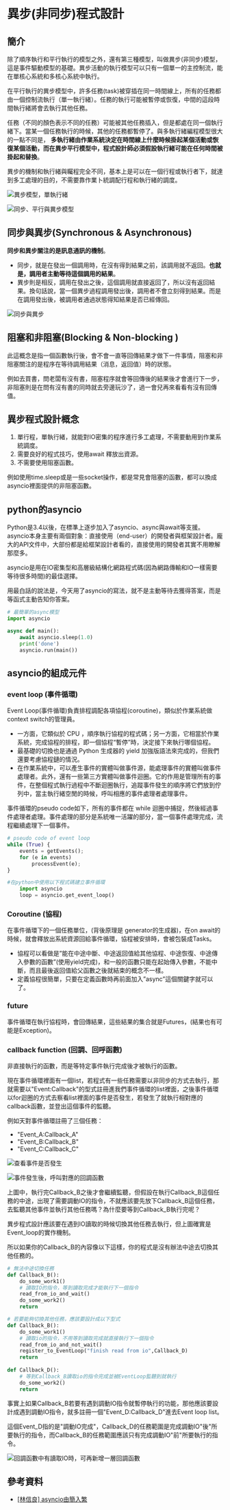 # 異步\(非同步\)程式設計

## 簡介

除了順序執行和平行執行的模型之外，還有第三種模型，叫做異步\(非同步\)模型，這是事件驅動模型的基礎。異步活動的執行模型可以只有一個單一的主控制流，能在單核心系統和多核心系統中執行。

在平行執行的異步模型中，許多任務\(task\)被穿插在同一時間線上，所有的任務都由一個控制流執行（單一執行緒）。任務的執行可能被暫停或恢復，中間的這段時間執行緒將會去執行其他任務。

任務（不同的顏色表示不同的任務）可能被其他任務插入，但是都處在同一個執行緒下。當某一個任務執行的時候，其他的任務都暫停了。與多執行緒編程模型很大的一點不同是， **多執行緒由作業系統決定在時間線上什麼時候掛起某個活動或恢復某個活動，而在異步平行模型中，程式設計師必須假設執行緒可能在任何時間被掛起和替換**。

異步的機制和執行緒與矚程完全不同，基本上是可以在一個行程或執行者下，就達到多工處理的目的，不需要靠作業卜統調配行程和執行緒的調度。

![&#x7570;&#x6B65;&#x6A21;&#x578B;&#xFF0C;&#x55AE;&#x57F7;&#x884C;&#x7DD2;](../.gitbook/assets/asynchronous-programming-model-min.png)

![&#x540C;&#x6B65;&#x3001;&#x5E73;&#x884C;&#x8207;&#x7570;&#x6B65;&#x6A21;&#x578B;](../.gitbook/assets/sync_async_par_model-min.png)

## 同步與異步\(Synchronous & Asynchronous\)

**同步和異步關注的是訊息通訊的機制**。

* 同步，就是在發出一個調用時，在沒有得到結果之前，該調用就不返回。**也就是，調用者主動等待這個調用的結果**。
* 異步則是相反，調用在發出之後，這個調用就直接返回了，所以沒有返回結果。換句話說，當一個異步過程調用發出後，調用者不會立刻得到結果。而是在調用發出後，被調用者通過狀態得知結果是否已經傳回。



![&#x540C;&#x6B65;&#x8207;&#x7570;&#x6B65;](../.gitbook/assets/sync_async-min.png)



## 阻塞和非阻塞\(Blocking & Non-blocking \)

此這概念是指一個函數執行後，會不會一直等回傳結果才做下一件事情，阻塞和非阻塞關注的是程序在等待調用結果（消息，返回值）時的狀態。

例如去買書，問老闆有沒有書，阻塞程序就會等回傳後的結果後才會進行下一步，非阻塞則是在問有沒有書的同時就去旁邊玩沙了，過一會兒再來看看有沒有回傳值。

## 異步程式設計概念

1. 單行程，單執行緒，就能對IO密集的程序進行多工處理，不需要動用到作業系統調度。
2. 需要良好的程式技巧，使用await 釋放出資源。
3. 不需要使用阻塞函數。

例如使用time.sleep或是一些socket操作，都是常見會阻塞的函數，都可以換成asyncio裡面提供的非阻塞函數。

## python的asyncio

Python是3.4以後，在標準上逐步加入了asyncio、async與await等支援。asyncio本身主要有兩個對象：直接使用（end-user）的開發者與框架設計者。龐大的API文件中，大部份都是給框架設計者看的，直接使用的開發者其實不用瞭解那麼多。

asyncio是用在IO密集型和高層級結構化網路程式碼\(因為網路傳輸和IO一樣需要等待很多時間\)的最佳選擇。

用最白話的說法是，今天用了asyncio的寫法，就不是主動等待去獲得答案，而是等函式主動告知你答案。

```python
# 最簡單的async模型
import asyncio

async def main():
    await asyncio.sleep(1.0)
    print('done')
    asyncio.run(main())
```

## asyncio的組成元件

### event loop \(事件循環\)

Event Loop\(事件循環\)負責排程調配各項協程\(coroutine\)，類似於作業系統做context switch的管理員。

* 一方面，它類似於 CPU ，順序執行協程的程式碼；另一方面，它相當於作業系統，完成協程的排程，即一個協程“暫停”時，決定接下來執行哪個協程。
* 最基礎的切換也是通過 Python 生成器的 yield 加強版語法來完成的，但我們還要考慮協程鏈的情況。
*  在作業系統中，可以產生事件的實體叫做事件源，能處理事件的實體叫做事件處理者。此外，還有一些第三方實體叫做事件迴圈。它的作用是管理所有的事件，在整個程式執行過程中不斷迴圈執行，追蹤事件發生的順序將它們放到佇列中，當主執行緒空閒的時候，呼叫相應的事件處理者處理事件。

 事件循環的pseudo code如下，所有的事件都在 while 迴圈中捕捉，然後經過事件處理者處理。事件處理的部分是系統唯一活躍的部分，當一個事件處理完成，流程繼續處理下一個事件。

```python
# pseudo code of event loop
while (True) {
    events = getEvents();
    for (e in events)
        processEvent(e);
}

#在python中使用以下程式碼建立事件循環
	import asyncio
	loop = asyncio.get_event_loop() 
```

### Coroutine \(協程\)

在事件循環下的一個任務單位，\(背後原理是 generator的生成器\)，在on await的時候，就會釋放出系統資源回給事件循環，協程被安排時，會被包裝成Tasks。

* 協程可以看做是”能在中途中斷、中途返回值給其他協程、中途恢復、中途傳入參數的函數”\(使用yield完成\)，和一般的函數只能在起始傳入參數，不能中斷，而且最後返回值給父函數之後就結束的概念不一樣。
* 定義協程很簡單，只要在定義函數時再前面加入”async”這個關鍵字就可以了。

### future

事件循環在執行協程時，會回傳結果，這些結果的集合就是Futures，\(結果也有可能是Exception\)。

### callback function \(回調、回呼函數\)

非直接執行的函數，而是等特定事件執行完成後才被執行的函數。

現在事件循環裡面有一個list，若程式有一些任務需要以非同步的方式去執行，那就需要以"Event:Callback"的型式註冊進我們事件循環的list裡面，之後事件循環以for迴圈的方式去察看list裡面的事件是否發生，若發生了就執行相對應的callback函數，並登出這個事件的監聽。

例如天對事件循環註冊了三個任務：

* "Event\_A:Callback\_A"
* "Event\_B:Callback\_B"
* "Event\_C:Callback\_C"

![&#x67E5;&#x770B;&#x4E8B;&#x4EF6;&#x662F;&#x5426;&#x767C;&#x751F;](../.gitbook/assets/event_loop_event1-min.png)

![&#x4E8B;&#x4EF6;&#x767C;&#x751F;&#x5F8C;&#xFF0C;&#x547C;&#x53EB;&#x5C0D;&#x61C9;&#x7684;&#x56DE;&#x8ABF;&#x51FD;&#x6578;](../.gitbook/assets/event_loop_event2-min.png)

上圖中，執行完Callback\_B之後才會繼續監聽，但假設在執行Callback\_B這個任務的中途，出現了需要調動IO的指令，不就應該要先放下Callback\_B這個任務，去監聽其他事件並執行其他任務嗎？為什麼要等到Callback\_B執行完呢？

異步程式設計應該要在遇到IO讀取的時候切換其他任務去執行，但上圖確實是Event\_loop的實作機制。

所以如果你的Callback\_B的內容像以下這樣，你的程式是沒有辦法中途去切換其他任務的。

```python
# 無法中途切換任務
def Callback_B():
    do_some_work1()
    # 讀取IO的指令，等到讀取完成才能執行下一個指令
    read_from_io_and_wait() 
    do_some_work2()
    return

# 若要能夠切換其他任務，應該要設計成以下型式
def Callback_B():
    do_some_work1()
    # 讀取io的指令，不用等到讀取完成就直接執行下一個指令
    read_from_io_and_not_wait() 
    register_to_EventLoop("finish read from io",Callback_D)
    return
 
def Callback_D(): 
    # 等到Callback_B讀取io的指令完成並被EventLoop監聽到就執行
    do_some_work2()
    return
```

事實上如果Callback\_B若要有遇到調動IO指令就暫停執行的功能，那他應該要設計成遇到調動IO指令，就多註冊一個"Event\_D:Callback\_D"進去Event loop list。

這個Event\_D指的是"調動IO完成"，Callback\_D的任務範圍是完成調動IO"後"所要執行的指令，而Callback\_B的任務範圍應該只有完成調動IO"前"所要執行的指令。



![&#x56DE;&#x8ABF;&#x51FD;&#x6578;&#x4E2D;&#x6709;&#x8B80;&#x53D6;IO&#x6642;&#xFF0C;&#x53EF;&#x518D;&#x65B0;&#x589E;&#x4E00;&#x5C64;&#x56DE;&#x8ABF;&#x51FD;&#x6578;](../.gitbook/assets/event_loop_event3-min.png)

## 參考資料

* [\[林信良\] asyncio由簡入繁](https://www.ithome.com.tw/voice/138875)





